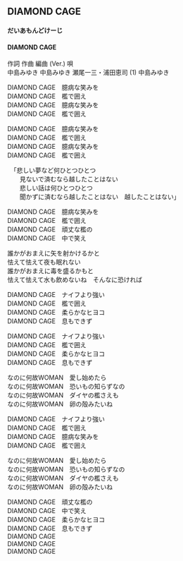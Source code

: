 ## DIAMOND CAGE
#### だいあもんどけーじ
#### DIAMOND CAGE

作詞  作曲  編曲 (Ver.)   唄   
中島みゆき   中島みゆき   瀬尾一三・浦田恵司 (1)  中島みゆき   
   
   
DIAMOND CAGE　臆病な笑みを   
DIAMOND CAGE　檻で囲え   
DIAMOND CAGE　臆病な笑みを   
DIAMOND CAGE　檻で囲え   
   
DIAMOND CAGE　臆病な笑みを   
DIAMOND CAGE　檻で囲え   
DIAMOND CAGE　臆病な笑みを   
DIAMOND CAGE　檻で囲え   
   
　「悲しい夢など何ひとつひとつ   
　　見ないで済むなら越したことはない   
　　悲しい話は何ひとつひとつ   
　　聞かずに済むなら越したことはない　越したことはない」   
   
DIAMOND CAGE　臆病な笑みを   
DIAMOND CAGE　檻で囲え   
DIAMOND CAGE　頑丈な檻の   
DIAMOND CAGE　中で笑え   
   
誰かがおまえに矢を射かけるかと   
怯えて怯えて夜も眠れない   
誰かがおまえに毒を盛るかもと   
怯えて怯えて水も飲めないね　そんなに恐ければ   
   
DIAMOND CAGE　ナイフより強い   
DIAMOND CAGE　檻で囲え   
DIAMOND CAGE　柔らかなヒヨコ   
DIAMOND CAGE　息もできず   
   
DIAMOND CAGE　ナイフより強い   
DIAMOND CAGE　檻で囲え   
DIAMOND CAGE　柔らかなヒヨコ   
DIAMOND CAGE　息もできず   
   
なのに何故WOMAN　愛し始めたら   
なのに何故WOMAN　恐いもの知らずなの   
なのに何故WOMAN　ダイヤの檻さえも   
なのに何故WOMAN　卵の殻みたいね   
   
DIAMOND CAGE　ナイフより強い   
DIAMOND CAGE　檻で囲え   
DIAMOND CAGE　臆病な笑みを   
DIAMOND CAGE　檻で囲え   
   
なのに何故WOMAN　愛し始めたら   
なのに何故WOMAN　恐いもの知らずなの   
なのに何故WOMAN　ダイヤの檻さえも   
なのに何故WOMAN　卵の殻みたいね   
   
DIAMOND CAGE　頑丈な檻の   
DIAMOND CAGE　中で笑え   
DIAMOND CAGE　柔らかなヒヨコ   
DIAMOND CAGE　息もできず   
DIAMOND CAGE   
DIAMOND CAGE   
DIAMOND CAGE   